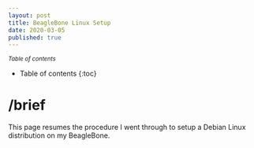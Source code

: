 ```yaml
---
layout: post
title: BeagleBone Linux Setup
date: 2020-03-05
published: true
---
```


<!-- # Add an extra blanc line 
<p>&nbsp;</p> -->

<small><i>Table of contents</i></small>
* Table of contents
{:toc}

# /brief
This page resumes the procedure I went through to setup a Debian Linux distribution on my BeagleBone.

<!-- # Motivation
* Have a static website to post whatever I am working or worked on;
* To host documentation and to share with the hackers out there;

# Jekyll
The first step is to create a static website from scratch (not really from scratch). To do that we will use [Jekyll](https://jekyllrb.com/). Jekyll is a static site generator, much like [Hugo](https://gohugo.io/). You give it text written in your favorite markup language and it uses layouts (default or custom) to create a static website. It is Github pages compatible, making it a perfect candidate to start with.
<p>&nbsp;</p>
To start, you will have to install on your machine the full [Ruby](https://jekyllrb.com/docs/installation/) development environment (Jekyll is written in Rub -> Ruby Gem). Having done that, create a template jekyll site with the following instructions.
<p>&nbsp;</p>

```shell
# Install Jekyll and bundler gems
$ gem install jekyll bundler
# Create a new Jekyll site at ./myblog
$ jekyll new myWebsite
# Change into your new directory.
$ cd myWebsite
```
<p>&nbsp;</p>

(Not finished ... ) -->

